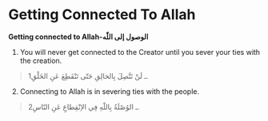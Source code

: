 Getting Connected To Allah
==========================

**Getting connected to Allah-الوصول إلى اللّه**

1. You will never get connected to the Creator until you sever your ties
with the creation.

> 1ـ لَنْ تَتَّصِلَ بِالخالِقِ حَتّى تَنْقَطِعَ عَنِ الخَلْقِ.

2. Connecting to Allah is in severing ties with the people.

> 2ـ الوُصْلَةُ بِاللّهِ فِي الاِنْقِطاعِ عَنِ النّاسِ.


